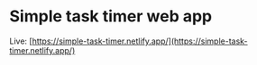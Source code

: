 # Simple task timer web app
Live: [https://simple-task-timer.netlify.app/](https://simple-task-timer.netlify.app/)
